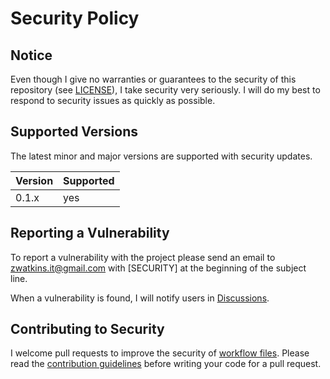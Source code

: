 # Security Policy

## Notice

Even though I give no warranties or guarantees to the security of this repository (see [LICENSE](./LICENSE.md)), I take security very seriously. I will do my best to respond to security issues as quickly as possible.

## Supported Versions

The latest minor and major versions are supported with security updates.

| Version | Supported          |
| ------- | ------------------ |
| 0.1.x   | yes                |

## Reporting a Vulnerability

To report a vulnerability with the project please send an email to zwatkins.it@gmail.com with [SECURITY] at the beginning of the subject line.

When a vulnerability is found, I will notify users in [Discussions](https://github.com/zachwatkins/.github/discussions).

## Contributing to Security

I welcome pull requests to improve the security of [workflow files](./.github/workflows). Please read the [contribution guidelines](./CONTRIBUTING.md) before writing your code for a pull request.

